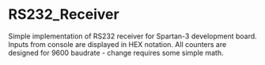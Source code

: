 # RS232_Receiver
Simple implementation of RS232 receiver for Spartan-3 development board. Inputs from console are displayed in HEX notation. All counters are designed for 9600 baudrate - change requires some simple math.
